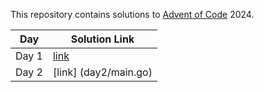 This repository contains solutions to [Advent of Code](https://adventofcode.com/) 2024.

|Day | Solution Link|
|----|--------------|
|Day 1 | [link](day1/main.go)|
|Day 2 | [link] (day2/main.go) |
